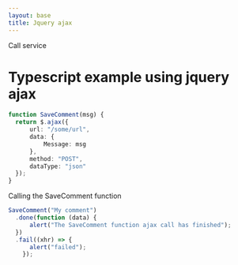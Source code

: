 ```yaml
---
layout: base
title: Jquery ajax
---
```


Call service

# Typescript example using jquery ajax

```typescript
function SaveComment(msg) {
  return $.ajax({
      url: "/some/url",
      data: {
          Message: msg
      },
      method: "POST",
      dataType: "json"
  });
}
```

Calling the SaveComment function

```javascript
SaveComment("My comment")
  .done(function (data) {
      alert("The SaveComment function ajax call has finished");
  })
  .fail((xhr) => {
      alert("failed");
    });
```
